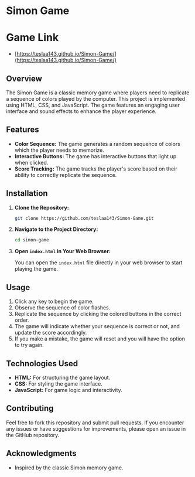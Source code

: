 
# Simon Game

# Game Link
- [https://teslaa143.github.io/Simon-Game/](https://teslaa143.github.io/Simon-Game/)

## Overview

The Simon Game is a classic memory game where players need to replicate a sequence of colors played by the computer. This project is implemented using HTML, CSS, and JavaScript. The game features an engaging user interface and sound effects to enhance the player experience.

## Features

- **Color Sequence:** The game generates a random sequence of colors which the player needs to memorize.
- **Interactive Buttons:** The game has interactive buttons that light up when clicked.
- **Score Tracking:** The game tracks the player's score based on their ability to correctly replicate the sequence.

## Installation

1. **Clone the Repository:**

    ```bash
    git clone https://github.com/teslaa143/Simon-Game.git
    ```

2. **Navigate to the Project Directory:**

    ```bash
    cd simon-game
    ```

3. **Open `index.html` in Your Web Browser:**

    You can open the `index.html` file directly in your web browser to start playing the game.

## Usage

1. Click any key to begin the game.
2. Observe the sequence of color flashes.
3. Replicate the sequence by clicking the colored buttons in the correct order.
4. The game will indicate whether your sequence is correct or not, and update the score accordingly.
5. If you make a mistake, the game will reset and you will have the option to try again.

## Technologies Used

- **HTML:** For structuring the game layout.
- **CSS:** For styling the game interface.
- **JavaScript:** For game logic and interactivity.

## Contributing

Feel free to fork this repository and submit pull requests. If you encounter any issues or have suggestions for improvements, please open an issue in the GitHub repository.



## Acknowledgments

- Inspired by the classic Simon memory game.

